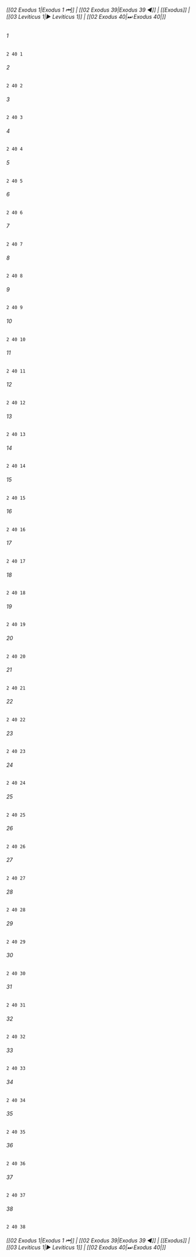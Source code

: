 
###### [[02 Exodus 1|Exodus 1 ⏮]] | [[02 Exodus 39|Exodus 39 ◀]] | [[Exodus]] | [[03 Leviticus 1|▶ Leviticus 1]] | [[02 Exodus 40|⏭ Exodus 40|]]

###### 1
``` verse
2 40 1 
```
###### 2
``` verse
2 40 2 
```
###### 3
``` verse
2 40 3 
```
###### 4
``` verse
2 40 4 
```
###### 5
``` verse
2 40 5 
```
###### 6
``` verse
2 40 6 
```
###### 7
``` verse
2 40 7 
```
###### 8
``` verse
2 40 8 
```
###### 9
``` verse
2 40 9 
```
###### 10
``` verse
2 40 10 
```
###### 11
``` verse
2 40 11 
```
###### 12
``` verse
2 40 12 
```
###### 13
``` verse
2 40 13 
```
###### 14
``` verse
2 40 14 
```
###### 15
``` verse
2 40 15 
```
###### 16
``` verse
2 40 16 
```
###### 17
``` verse
2 40 17 
```
###### 18
``` verse
2 40 18 
```
###### 19
``` verse
2 40 19 
```
###### 20
``` verse
2 40 20 
```
###### 21
``` verse
2 40 21 
```
###### 22
``` verse
2 40 22 
```
###### 23
``` verse
2 40 23 
```
###### 24
``` verse
2 40 24 
```
###### 25
``` verse
2 40 25 
```
###### 26
``` verse
2 40 26 
```
###### 27
``` verse
2 40 27 
```
###### 28
``` verse
2 40 28 
```
###### 29
``` verse
2 40 29 
```
###### 30
``` verse
2 40 30 
```
###### 31
``` verse
2 40 31 
```
###### 32
``` verse
2 40 32 
```
###### 33
``` verse
2 40 33 
```
###### 34
``` verse
2 40 34 
```
###### 35
``` verse
2 40 35 
```
###### 36
``` verse
2 40 36 
```
###### 37
``` verse
2 40 37 
```
###### 38
``` verse
2 40 38 
```

###### [[02 Exodus 1|Exodus 1 ⏮]] | [[02 Exodus 39|Exodus 39 ◀]] | [[Exodus]] | [[03 Leviticus 1|▶ Leviticus 1]] | [[02 Exodus 40|⏭ Exodus 40|]]

